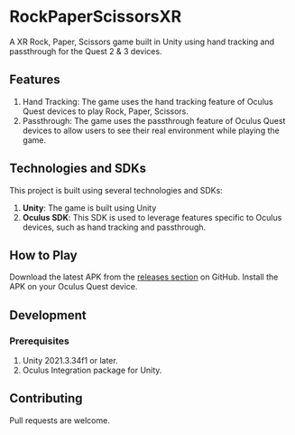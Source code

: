 # RockPaperScissorsXR
A XR Rock, Paper, Scissors game built in Unity using hand tracking and passthrough for the Quest 2 & 3 devices.

## Features
1. Hand Tracking: The game uses the hand tracking feature of Oculus Quest devices to play Rock, Paper, Scissors.
2. Passthrough: The game uses the passthrough feature of Oculus Quest devices to allow users to see their real environment while playing the game.

## Technologies and SDKs
This project is built using several technologies and SDKs:
1. **Unity**: The game is built using Unity
2. **Oculus SDK**: This SDK is used to leverage features specific to Oculus devices, such as hand tracking and passthrough.

## How to Play
Download the latest APK from the [releases section](https://github.com/97saundersj/RockPaperScissorsXR/releases) on GitHub. Install the APK on your Oculus Quest device.

## Development

### Prerequisites
1. Unity 2021.3.34f1 or later.
2. Oculus Integration package for Unity.

## Contributing
Pull requests are welcome.